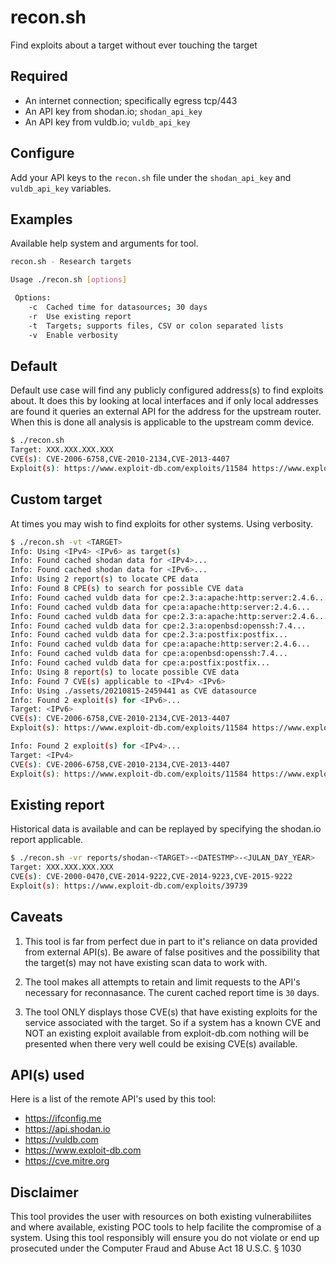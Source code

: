 recon.sh
========
Find exploits about a target without ever touching the target


Required
-------
* An internet connection; specifically egress tcp/443
* An API key from shodan.io; `shodan_api_key`
* An API key from vuldb.io; `vuldb_api_key`


Configure
-------
Add your API keys to the `recon.sh` file under the `shodan_api_key` and `vuldb_api_key`
variables.


Examples
-------
Available help system and arguments for tool.
```sh
recon.sh - Research targets

Usage ./recon.sh [options]

 Options:
    -c  Cached time for datasources; 30 days
    -r  Use existing report
    -t  Targets; supports files, CSV or colon separated lists
    -v  Enable verbosity

```


Default
-------
Default use case will find any publicly configured address(s) to find
exploits about. It does this by looking at local interfaces and if
only local addresses are found it queries an external API for the
address for the upstream router. When this is done all analysis is
applicable to the upstream comm device.


```sh
$ ./recon.sh
Target: XXX.XXX.XXX.XXX
CVE(s): CVE-2006-6758,CVE-2010-2134,CVE-2013-4407
Exploit(s): https://www.exploit-db.com/exploits/11584 https://www.exploit-db.com/exploits/2974
```


Custom target
-------
At times you may wish to find exploits for other systems. Using verbosity.

```sh
$ ./recon.sh -vt <TARGET>
Info: Using <IPv4> <IPv6> as target(s)
Info: Found cached shodan data for <IPv4>...
Info: Found cached shodan data for <IPv6>...
Info: Using 2 report(s) to locate CPE data
Info: Found 8 CPE(s) to search for possible CVE data
Info: Found cached vuldb data for cpe:2.3:a:apache:http:server:2.4.6...
Info: Found cached vuldb data for cpe:a:apache:http:server:2.4.6...
Info: Found cached vuldb data for cpe:2.3:a:apache:http:server:2.4.6...
Info: Found cached vuldb data for cpe:2.3:a:openbsd:openssh:7.4...
Info: Found cached vuldb data for cpe:2.3:a:postfix:postfix...
Info: Found cached vuldb data for cpe:a:apache:http:server:2.4.6...
Info: Found cached vuldb data for cpe:a:openbsd:openssh:7.4...
Info: Found cached vuldb data for cpe:a:postfix:postfix...
Info: Using 8 report(s) to locate possible CVE data
Info: Found 7 CVE(s) applicable to <IPv4> <IPv6>
Info: Using ./assets/20210815-2459441 as CVE datasource
Info: Found 2 exploit(s) for <IPv6>...
Target: <IPv6>
CVE(s): CVE-2006-6758,CVE-2010-2134,CVE-2013-4407
Exploit(s): https://www.exploit-db.com/exploits/11584 https://www.exploit-db.com/exploits/2974

Info: Found 2 exploit(s) for <IPv4>...
Target: <IPv4>
CVE(s): CVE-2006-6758,CVE-2010-2134,CVE-2013-4407
Exploit(s): https://www.exploit-db.com/exploits/11584 https://www.exploit-db.com/exploits/2974
```


Existing report
-------
Historical data is available and can be replayed by specifying the
shodan.io report applicable.

```sh
$ ./recon.sh -vr reports/shodan-<TARGET>-<DATESTMP>-<JULAN_DAY_YEAR>
Target: XXX.XXX.XXX.XXX
CVE(s): CVE-2000-0470,CVE-2014-9222,CVE-2014-9223,CVE-2015-9222
Exploit(s): https://www.exploit-db.com/exploits/39739
```

Caveats
-------
1. This tool is far from perfect due in part to it's reliance on
data provided from external API(s). Be aware of false positives and
the possibility that the target(s) may not have existing scan data
to work with.

2. The tool makes all attempts to retain and limit requests to the
API's necessary for reconnasance. The curent cached report time is
`30` days.

3. The tool ONLY displays those CVE(s) that have existing exploits
for the service associated with the target. So if a system has a
known CVE and NOT an existing exploit available from exploit-db.com
nothing will be presented when there very well could be exising CVE(s)
available.


API(s) used
-------
Here is a list of the remote API's used by this tool:
* https://ifconfig.me
* https://api.shodan.io
* https://vuldb.com
* https://www.exploit-db.com
* https://cve.mitre.org


Disclaimer
-------
This tool provides the user with resources on both existing
vulnerabiliites and where available, existing POC tools to help
facilite the compromise of a system. Using this tool responsibly
will ensure you do not violate or end up prosecuted under the
Computer Fraud and Abuse Act 18 U.S.C. § 1030
